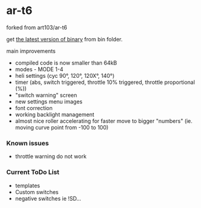 # ar-t6

forked from art103/ar-t6

get [the latest version of binary](https://github.com/prikrylm/ar-t6/blob/master/binary/ar-t6.bin) from bin folder.

main improvements 
- compiled code is now smaller than 64kB
- modes - MODE 1-4
- heli settings (cyc 90°, 120°, 120X°, 140°)
- timer (abs, switch triggered, throttle 10% triggered, throttle proportional (%))
- "switch warning" screen
- new settings menu images
- font correction
- working backlight management
- almost nice roller accelerating for faster move to bigger "numbers" (ie. moving curve point from -100 to 100)

### Known issues
- throttle warning do not work


### Current ToDo List
- templates
- Custom switches 
- negative switches ie !SD...
